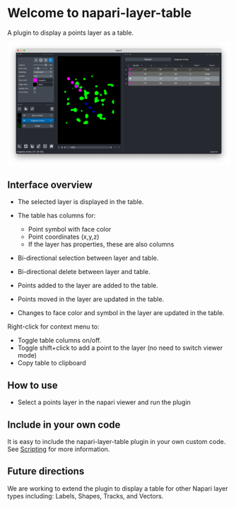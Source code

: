 # Welcome to napari-layer-table

A plugin to display a points layer as a table.

<IMG SRC="img/simple-script-screenshot.png" width=800>

## Interface overview

 - The selected layer is displayed in the table.
 - The table has columns for:

     - Point symbol with face color
	 - Point coordinates (x,y,z)
	 - If the layer has properties, these are also columns

 - Bi-directional selection between layer and table.
 - Bi-directional delete between layer and table.
 - Points added to the layer are added to the table.
 - Points moved in the layer are updated in the table.
 - Changes to face color and symbol in the layer are updated in the table.

 Right-click for context menu to:

 - Toggle table columns on/off.
 - Toggle shift+click to add a point to the layer (no need to switch viewer mode)
 - Copy table to clipboard

## How to use

 - Select a points layer in the napari viewer and run the plugin

## Include in your own code

It is easy to include the napari-layer-table plugin in your own custom code. See [Scripting](scripting) for more information.

## Future directions

We are working to extend the plugin to display a table for other Napari layer types including: Labels, Shapes, Tracks, and Vectors.